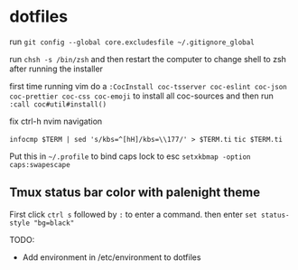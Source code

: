 # dotfiles
run `git config --global core.excludesfile ~/.gitignore_global`

run `chsh -s /bin/zsh` and then restart the computer to change shell to zsh after running the installer

first time running vim do a `:CocInstall coc-tsserver coc-eslint coc-json coc-prettier coc-css coc-emoji` to install all coc-sources
and then run `:call coc#util#install()`


fix ctrl-h nvim navigation

`infocmp $TERM | sed 's/kbs=^[hH]/kbs=\\177/' > $TERM.ti`
`tic $TERM.ti`

Put this in `~/.profile` to bind caps lock to esc `setxkbmap -option caps:swapescape`

## Tmux status bar color with palenight theme
First click `ctrl s` followed by `:` to enter a command. then enter `set status-style "bg=black"`

TODO:
- Add environment in /etc/environment to dotfiles
